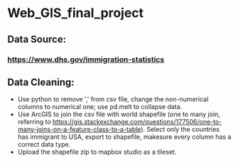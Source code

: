 # Web_GIS_final_project

## Data Source:  
### https://www.dhs.gov/immigration-statistics  
  
## Data Cleaning:
- Use python to remove ',' from csv file, change the non-numerical columns to numerical one; use pd.melt to collapse data.  
- Use ArcGIS to join the csv file with world shapefile (one to many join, referring to https://gis.stackexchange.com/questions/177506/one-to-many-joins-on-a-feature-class-to-a-table). Select only the countries has immigrant to USA, export to shapefile, makesure every column has a correct data type.  
- Upload the shapefile zip to mapbox studio as a tileset.  
